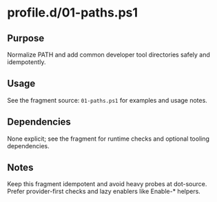 profile.d/01-paths.ps1
======================

Purpose
-------
Normalize PATH and add common developer tool directories safely and idempotently.

Usage
-----
See the fragment source: `01-paths.ps1` for examples and usage notes.

Dependencies
------------
None explicit; see the fragment for runtime checks and optional tooling dependencies.

Notes
-----
Keep this fragment idempotent and avoid heavy probes at dot-source. Prefer provider-first checks and lazy enablers like Enable-* helpers.
